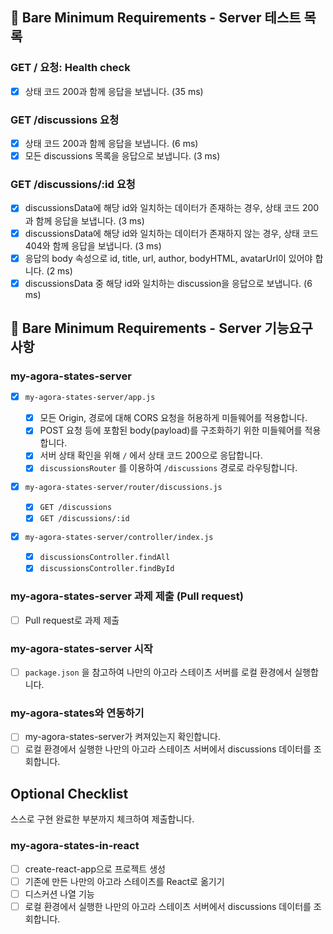 ## 🚀 Bare Minimum Requirements - Server 테스트 목록

### GET / 요청: Health check

- [x] 상태 코드 200과 함께 응답을 보냅니다. (35 ms)

### GET /discussions 요청

- [x] 상태 코드 200과 함께 응답을 보냅니다. (6 ms)
- [x] 모든 discussions 목록을 응답으로 보냅니다. (3 ms)

### GET /discussions/:id 요청

- [x] discussionsData에 해당 id와 일치하는 데이터가 존재하는 경우, 상태 코드 200과 함께 응답을 보냅니다. (3 ms)
- [x] discussionsData에 해당 id와 일치하는 데이터가 존재하지 않는 경우, 상태 코드 404와 함께 응답을 보냅니다. (3 ms)
- [x] 응답의 body 속성으로 id, title, url, author, bodyHTML, avatarUrl이 있어야 합니다. (2 ms)
- [x] discussionsData 중 해당 id와 일치하는 discussion을 응답으로 보냅니다. (6 ms)

## 🚀 Bare Minimum Requirements - Server 기능요구 사항

### my-agora-states-server

- [x] `my-agora-states-server/app.js`

  - [x] 모든 Origin, 경로에 대해 CORS 요청을 허용하게 미들웨어를 적용합니다.
  - [x] POST 요청 등에 포함된 body(payload)를 구조화하기 위한 미들웨어를 적용합니다.
  - [x] 서버 상태 확인을 위해 `/` 에서 상태 코드 200으로 응답합니다.
  - [x] `discussionsRouter` 를 이용하여 `/discussions` 경로로 라우팅합니다.

- [x] `my-agora-states-server/router/discussions.js`

  - [x] `GET /discussions`
  - [x] `GET /discussions/:id`

- [x] `my-agora-states-server/controller/index.js`

  - [x] `discussionsController.findAll`
  - [x] `discussionsController.findById`

### my-agora-states-server 과제 제출 (Pull request)

- [ ] Pull request로 과제 제출

### my-agora-states-server 시작

- [ ] `package.json` 을 참고하여 나만의 아고라 스테이츠 서버를 로컬 환경에서 실행합니다.

### my-agora-states와 연동하기

- [ ] my-agora-states-server가 켜져있는지 확인합니다.
- [ ] 로컬 환경에서 실행한 나만의 아고라 스테이츠 서버에서 discussions 데이터를 조회합니다.

## Optional Checklist

스스로 구현 완료한 부분까지 체크하여 제출합니다.

### my-agora-states-in-react

- [ ] create-react-app으로 프로젝트 생성
- [ ] 기존에 만든 나만의 아고라 스테이츠를 React로 옮기기
- [ ] 디스커션 나열 기능
- [ ] 로컬 환경에서 실행한 나만의 아고라 스테이츠 서버에서 discussions 데이터를 조회합니다.
